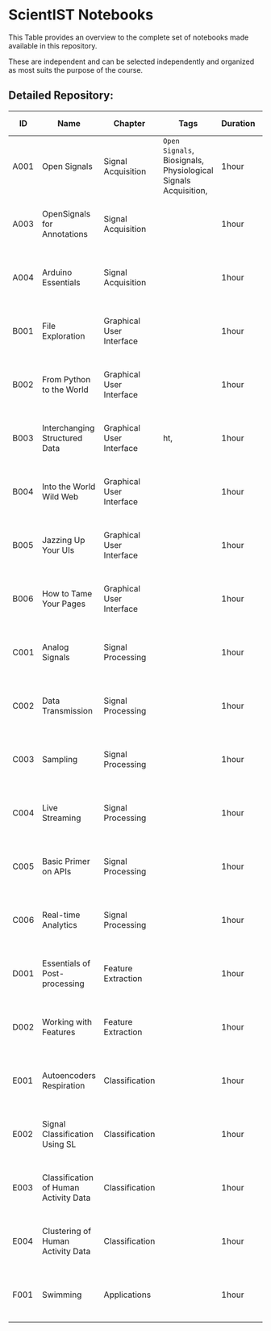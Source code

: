 # ScientIST Notebooks 
 This Table provides an overview to the complete set of notebooks made available in this repository. 
 
 These are independent and can be selected independently and organized as most suits the purpose of the course.  

 ## Detailed Repository:  
ID | Name | Chapter | Tags | Duration | Authors | Last update 
--- | --- | --- | --- | --- | --- | --- 
A001 |  Open Signals | Signal Acquisition | ```Open Signals```, Biosignals, Physiological Signals Acquisition,|1hour| Name Surname|2020-09-23|
A003 |  OpenSignals for Annotations | Signal Acquisition | |1hour|Prof. Hugo Silva, Joana Pinto|2020-09-07|
A004 |  Arduino Essentials | Signal Acquisition | |1hour|Prof. Hugo Silva, Joana Pinto|2020-09-18|
B001 |  File Exploration | Graphical User Interface | |1hour|Prof. Hugo Silva, Joana Pinto|2020-09-18|
B002 |  From Python to the World | Graphical User Interface | |1hour|Prof. Hugo Silva, Joana Pinto|2020-09-18|
B003 |  Interchanging Structured Data | Graphical User Interface | ht,|1hour|Prof. Hugo Silva, Joana Pinto|2020-09-18|
B004 |  Into the World Wild Web | Graphical User Interface | |1hour|Prof. Hugo Silva, Joana Pinto|2020-09-18|
B005 |  Jazzing Up Your UIs  | Graphical User Interface | |1hour|Prof. Hugo Silva, Joana Pinto|2020-09-18|
B006 |  How to Tame Your Pages | Graphical User Interface | |1hour|Prof. Hugo Silva, Joana Pinto|2020-09-18|
C001 |  Analog Signals | Signal Processing | |1hour|Prof. Hugo Silva, Joana Pinto|2020-09-18|
C002 |  Data Transmission | Signal Processing | |1hour|Prof. Hugo Silva, Joana Pinto|2020-09-18|
C003 |  Sampling | Signal Processing | |1hour|Prof. Hugo Silva, Joana Pinto|2020-09-18|
C004 |  Live Streaming | Signal Processing | |1hour|Prof. Hugo Silva, Joana Pinto|2020-09-18|
C005 |  Basic Primer on APIs | Signal Processing | |1hour|Prof. Hugo Silva, Joana Pinto|2020-09-18|
C006 |   Real-time Analytics | Signal Processing | |1hour|Prof. Hugo Silva, Joana Pinto|2020-09-18|
D001 |  Essentials of Post-processing | Feature Extraction | |1hour|Prof. Hugo Silva, Joana Pinto|2020-09-18|
D002 |  Working with Features | Feature Extraction | |1hour|Prof. Hugo Silva, Joana Pinto|2020-09-18|
E001 |  Autoencoders Respiration | Classification | |1hour|Prof. Hugo Silva, Joana Pinto|2020-09-18|
E002 |  Signal Classification Using SL | Classification | |1hour|Prof. Hugo Silva, Joana Pinto|2020-09-07|
E003 |  Classification of Human Activity Data | Classification | |1hour|Prof. Hugo Silva, Joana Pinto|2020-09-18|
E004 |  Clustering of Human Activity Data | Classification | |1hour|Prof. Hugo Silva, Joana Pinto|2020-09-18|
F001 |  Swimming | Applications | |1hour|Prof. Hugo Silva, Joana Pinto|2020-09-18|
